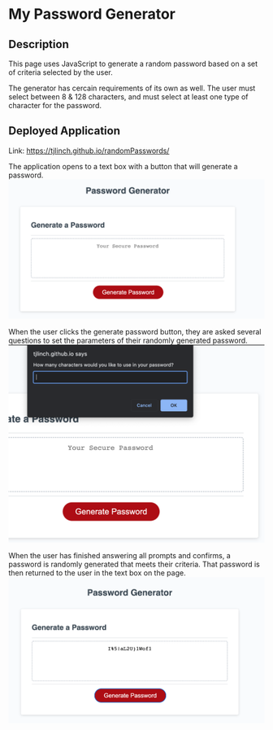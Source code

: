 # My Password Generator

## Description

This page uses JavaScript to generate a random password based on a set of criteria selected by the user.

The generator has cercain requirements of its own as well. The user must select between 8 & 128 characters, and must select at least one type of character for the password.

## Deployed Application

Link: https://tjlinch.github.io/randomPasswords/

The application opens to a text box with a button that will generate a password.
![Deployed application landing screen](/assets/images/Screen%20Shot%202022-08-05%20at%209.15.54%20PM.png)

When the user clicks the generate password button, they are asked several questions to set the parameters of their randomly generated password.
![A series of prompts guides the user to generate their password](/assets/images/Screen%20Shot%202022-08-05%20at%209.16.19%20PM.png)

When the user has finished answering all prompts and confirms, a password is randomly generated that meets their criteria. That password is then returned to the user in the text box on the page.
![After all questions are answered, a random password is generated](/assets/images/Screen%20Shot%202022-08-05%20at%209.16.54%20PM.png)
